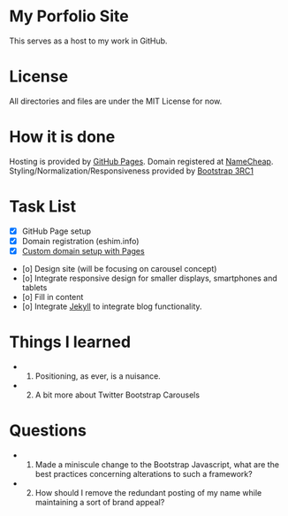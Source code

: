 My Porfolio Site
================

This serves as a host to my work in GitHub.


License
=======

All directories and files are under the MIT License for now.


How it is done
==============
Hosting is provided by [GitHub Pages](pages.github.com/‎).
Domain registered at [NameCheap](namecheap.com).
Styling/Normalization/Responsiveness provided by [Bootstrap 3RC1](http://getbootstrap.com/)


Task List
==========
- [x] GitHub Page setup
- [x] Domain registration (eshim.info)
- [x] [Custom domain setup with Pages](https://help.github.com/articles/setting-up-a-custom-domain-with-pages)
- [o] Design site (will be focusing on carousel concept)
- [o] Integrate responsive design for smaller displays, smartphones and tablets
- [o] Fill in content
- [o] Integrate [Jekyll](https://help.github.com/articles/using-jekyll-with-pages) to integrate blog functionality.


Things I learned
================
- 1. Positioning, as ever, is a nuisance.
- 2. A bit more about Twitter Bootstrap Carousels

Questions
=========
- 1. Made a miniscule change to the Bootstrap Javascript, what are the best practices concerning alterations to such a framework?
- 2. How should I remove the redundant posting of my name while maintaining a sort of brand appeal?

